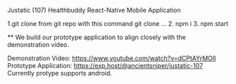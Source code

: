Justatic (107) Healthbuddy React-Native Mobile Application


1.git clone from git repo with this command git clone ...
2. npm i
3. npm start

** We build our prototype application to align closely with the demonstration video.

Demonstration Video: https://www.youtube.com/watch?v=dCPtAYrMOlI
Prototype Application: https://exp.host/@ancientsniper/justatic-107
Currently protype supports android.

